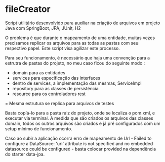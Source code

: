 # fileCreator

Script utilitário desenvolvido para auxiliar na criação de arquivos em projeto Java com SpringBoot, JPA, JUnit, H2

O problema é que durante o mapeamento de uma entidade, muitas vezes precisamos replicar os arquivos para as todas as pastas com seu respectivo papel. 
Este script visa agilizar este processo.

Para seu funcionamento, é necessário que haja uma convenção para a estrutra de pastas do projeto, no meu caso ficou do seguinte modo : 

  - domain para as entidades
  - services para especificação das interfaces
  - dentro de services, a implementação das mesmas, ServiceImpl
  - repository para as classes de persistência
  - resource para os controladores rest

  = Mesma estrutura se replica para arquivos de testes

Basta copíá-lo para a pasta raiz do projeto, onde se localiza o pom.xml, e executar via terminal. A medida que são criados os arquivos das classes domain, todos os outros arquivos são criados e já pré configurados com um setup mínimo de funcionamento. 

Caso ao subir a aplicação ocorra erro de mapeamento de Url - Failed to configure a DataSource: 'url' attribute is not specified and no embedded datasource could be configured - basta colocar <scope>provided</scope> na dependência do starter data-jpa.





